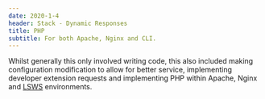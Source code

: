 ```yaml
---
date: 2020-1-4
header: Stack - Dynamic Responses
title: PHP
subtitle: For both Apache, Nginx and CLI.
---
```

Whilst generally this only involved writing code, this also included making configuration modification to allow
for better service, implementing developer extension requests and implementing PHP within Apache, Nginx and [LSWS](https://www.litespeedtech.com/products/litespeed-web-server) environments.
